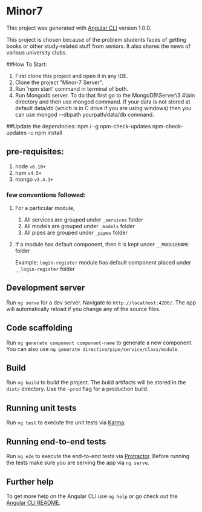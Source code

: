 # Minor7

This project was generated with [Angular CLI](https://github.com/angular/angular-cli) version 1.0.0.

This project is chosen because of the problem students faces of getting books or other study-related
stuff from seniors. It also shares the news of various university clubs. 

##How To Start:
1. First clone this project and open it in any IDE.
2. Clone the project "Minor-7 Server".
3. Run 'npm start' command in terminal of both.
4. Run Mongodb server. To do that first go to the MongoDB\Server\3.4\bin directory and then use mongod command.
If your data is not stored at default data/db (which is in C drive if you are using windows) then you can use
 mongod --dbpath yourpath/data/db  command.

##Update the dependncies:
npm i -g npm-check-updates
npm-check-updates -u
npm install
## pre-requisites:
1. node `v6.10+`
2. npm `v4.5+`
3. mongo `v3.4.3+`

### few conventions followed:

1. For a particular module, 
    1. All services are grouped under `_services` folder    
    2. All models are grouped under `_models` folder
    3. All pipes are grouped under `_pipes` folder

2. If a module has default component, then it is kept under `__MODULENAME` folder

    Example: `login-register` module has default component placed under `__login-register` folder

## Development server

Run `ng serve` for a dev server. Navigate to `http://localhost:4200/`. The app will automatically reload if you change any of the source files.

## Code scaffolding

Run `ng generate component component-name` to generate a new component. You can also use `ng generate directive/pipe/service/class/module`.

## Build

Run `ng build` to build the project. The build artifacts will be stored in the `dist/` directory. Use the `-prod` flag for a production build.

## Running unit tests

Run `ng test` to execute the unit tests via [Karma](https://karma-runner.github.io).

## Running end-to-end tests

Run `ng e2e` to execute the end-to-end tests via [Protractor](http://www.protractortest.org/).
Before running the tests make sure you are serving the app via `ng serve`.

## Further help

To get more help on the Angular CLI use `ng help` or go check out the [Angular CLI README](https://github.com/angular/angular-cli/blob/master/README.md).
